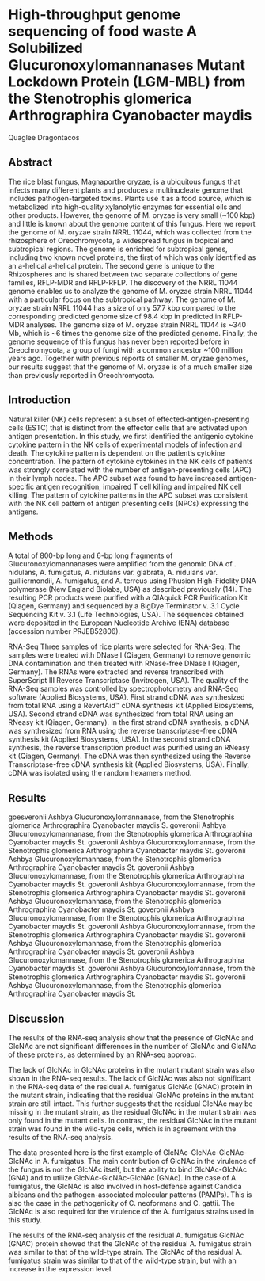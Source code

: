 # High-throughput genome sequencing of food waste A Solubilized Glucuronoxylomannanases Mutant Lockdown Protein (LGM-MBL) from the Stenotrophis glomerica Arthrographira Cyanobacter maydis
Quaglee Dragontacos


## Abstract
The rice blast fungus, Magnaporthe oryzae, is a ubiquitous fungus that infects many different plants and produces a multinucleate genome that includes pathogen-targeted toxins. Plants use it as a food source, which is metabolized into high-quality xylanolytic enzymes for essential oils and other products. However, the genome of M. oryzae is very small (~100 kbp) and little is known about the genome content of this fungus. Here we report the genome of M. oryzae strain NRRL 11044, which was collected from the rhizosphere of Oreochromycota, a widespread fungus in tropical and subtropical regions. The genome is enriched for subtropical genes, including two known novel proteins, the first of which was only identified as an a-helical a-helical protein. The second gene is unique to the Rhizospheres and is shared between two separate collections of gene families, RFLP-MDR and RFLP-RFLP. The discovery of the NRRL 11044 genome enables us to analyze the genome of M. oryzae strain NRRL 11044 with a particular focus on the subtropical pathway. The genome of M. oryzae strain NRRL 11044 has a size of only 57.7 kbp compared to the corresponding predicted genome size of 98.4 kbp in predicted in RFLP-MDR analyses. The genome size of M. oryzae strain NRRL 11044 is ~340 Mb, which is ~6 times the genome size of the predicted genome. Finally, the genome sequence of this fungus has never been reported before in Oreochromycota, a group of fungi with a common ancestor ~100 million years ago. Together with previous reports of smaller M. oryzae genomes, our results suggest that the genome of M. oryzae is of a much smaller size than previously reported in Oreochromycota.


## Introduction
Natural killer (NK) cells represent a subset of effected-antigen-presenting cells (ESTC) that is distinct from the effector cells that are activated upon antigen presentation. In this study, we first identified the antigenic cytokine cytokine pattern in the NK cells of experimental models of infection and death. The cytokine pattern is dependent on the patient’s cytokine concentration. The pattern of cytokine cytokines in the NK cells of patients was strongly correlated with the number of antigen-presenting cells (APC) in their lymph nodes. The APC subset was found to have increased antigen-specific antigen recognition, impaired T cell killing and impaired NK cell killing. The pattern of cytokine patterns in the APC subset was consistent with the NK cell pattern of antigen presenting cells (NPCs) expressing the antigens.


## Methods

A total of 800-bp long and 6-bp long fragments of Glucuronoxylomannanases were amplified from the genomic DNA of . nidulans, A. fumigatus, A. nidulans var. glabrata, A. nidulans var. guilliermondii, A. fumigatus, and A. terreus using Phusion High-Fidelity DNA polymerase (New England Biolabs, USA) as described previously (14). The resulting PCR products were purified with a QIAquick PCR Purification Kit (Qiagen, Germany) and sequenced by a BigDye Terminator v. 3.1 Cycle Sequencing Kit v. 3.1 (Life Technologies, USA). The sequences obtained were deposited in the European Nucleotide Archive (ENA) database (accession number PRJEB52806).

RNA-Seq
Three samples of rice plants were selected for RNA-Seq. The samples were treated with DNase I (Qiagen, Germany) to remove genomic DNA contamination and then treated with RNase-free DNase I (Qiagen, Germany). The RNAs were extracted and reverse transcribed with SuperScript III Reverse Transcriptase (Invitrogen, USA). The quality of the RNA-Seq samples was controlled by spectrophotometry and RNA-Seq software (Applied Biosystems, USA). First strand cDNA was synthesized from total RNA using a RevertAid™ cDNA synthesis kit (Applied Biosystems, USA). Second strand cDNA was synthesized from total RNA using an RNeasy kit (Qiagen, Germany). In the first strand cDNA synthesis, a cDNA was synthesized from RNA using the reverse transcriptase-free cDNA synthesis kit (Applied Biosystems, USA). In the second strand cDNA synthesis, the reverse transcription product was purified using an RNeasy kit (Qiagen, Germany). The cDNA was then synthesized using the Reverse Transcriptase-free cDNA synthesis kit (Applied Biosystems, USA). Finally, cDNA was isolated using the random hexamers method.


## Results
goesveronii Ashbya Glucuronoxylomannanase, from the Stenotrophis glomerica Arthrographira Cyanobacter maydis S. goveronii Ashbya Glucuronoxylomannanase, from the Stenotrophis glomerica Arthrographira Cyanobacter maydis St. goveronii Ashbya Glucuronoxylomannase, from the Stenotrophis glomerica Arthrographira Cyanobacter maydis St. goveronii Ashbya Glucuronoxylomannase, from the Stenotrophis glomerica Arthrographira Cyanobacter maydis St. goveronii Ashbya Glucuronoxylomannase, from the Stenotrophis glomerica Arthrographira Cyanobacter maydis St. goveronii Ashbya Glucuronoxylomannase, from the Stenotrophis glomerica Arthrographira Cyanobacter maydis St. goveronii Ashbya Glucuronoxylomannase, from the Stenotrophis glomerica Arthrographira Cyanobacter maydis St. goveronii Ashbya Glucuronoxylomannase, from the Stenotrophis glomerica Arthrographira Cyanobacter maydis St. goveronii Ashbya Glucuronoxylomannase, from the Stenotrophis glomerica Arthrographira Cyanobacter maydis St. goveronii Ashbya Glucuronoxylomannase, from the Stenotrophis glomerica Arthrographira Cyanobacter maydis St. goveronii Ashbya Glucuronoxylomannase, from the Stenotrophis glomerica Arthrographira Cyanobacter maydis St. goveronii Ashbya Glucuronoxylomannase, from the Stenotrophis glomerica Arthrographira Cyanobacter maydis St. goveronii Ashbya Glucuronoxylomannase, from the Stenotrophis glomerica Arthrographira Cyanobacter maydis St.


## Discussion
The results of the RNA-seq analysis show that the presence of GlcNAc and GlcNAc are not significant differences in the number of GlcNAc and GlcNAc of these proteins, as determined by an RNA-seq approac.

The lack of GlcNAc in GlcNAc proteins in the mutant mutant strain was also shown in the RNA-seq results. The lack of GlcNAc was also not significant in the RNA-seq data of the residual A. fumigatus GlcNAc (GNAC) protein in the mutant strain, indicating that the residual GlcNAc proteins in the mutant strain are still intact. This further suggests that the residual GlcNAc may be missing in the mutant strain, as the residual GlcNAc in the mutant strain was only found in the mutant cells. In contrast, the residual GlcNAc in the mutant strain was found in the wild-type cells, which is in agreement with the results of the RNA-seq analysis.

The data presented here is the first example of GlcNAc-GlcNAc-GlcNAc-GlcNAc in A. fumigatus. The main contribution of GlcNAc in the virulence of the fungus is not the GlcNAc itself, but the ability to bind GlcNAc-GlcNAc (GNA) and to utilize GlcNAc-GlcNAc-GlcNAc (GNAc). In the case of A. fumigatus, the GlcNAc is also involved in host-defense against Candida albicans and the pathogen-associated molecular patterns (PAMPs). This is also the case in the pathogenicity of C. neoformans and C. gattii. The GlcNAc is also required for the virulence of the A. fumigatus strains used in this study.

The results of the RNA-seq analysis of the residual A. fumigatus GlcNAc (GNAC) protein showed that the GlcNAc of the residual A. fumigatus strain was similar to that of the wild-type strain. The GlcNAc of the residual A. fumigatus strain was similar to that of the wild-type strain, but with an increase in the expression level.
